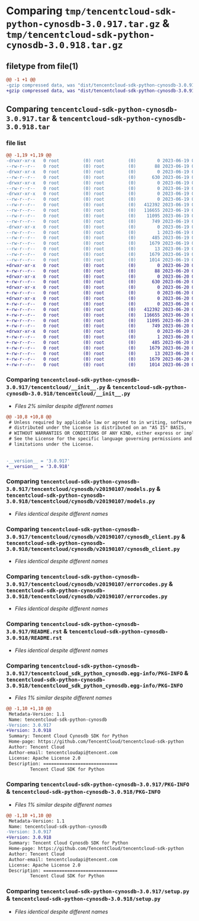 # Comparing `tmp/tencentcloud-sdk-python-cynosdb-3.0.917.tar.gz` & `tmp/tencentcloud-sdk-python-cynosdb-3.0.918.tar.gz`

## filetype from file(1)

```diff
@@ -1 +1 @@
-gzip compressed data, was "dist/tencentcloud-sdk-python-cynosdb-3.0.917.tar", last modified: Mon Jun 19 00:23:07 2023, max compression
+gzip compressed data, was "dist/tencentcloud-sdk-python-cynosdb-3.0.918.tar", last modified: Tue Jun 20 02:38:19 2023, max compression
```

## Comparing `tencentcloud-sdk-python-cynosdb-3.0.917.tar` & `tencentcloud-sdk-python-cynosdb-3.0.918.tar`

### file list

```diff
@@ -1,19 +1,19 @@
-drwxr-xr-x   0 root         (0) root         (0)        0 2023-06-19 00:23:07.000000 tencentcloud-sdk-python-cynosdb-3.0.917/
--rw-r--r--   0 root         (0) root         (0)       88 2023-06-19 00:23:07.000000 tencentcloud-sdk-python-cynosdb-3.0.917/setup.cfg
-drwxr-xr-x   0 root         (0) root         (0)        0 2023-06-19 00:23:07.000000 tencentcloud-sdk-python-cynosdb-3.0.917/tencentcloud/
--rw-r--r--   0 root         (0) root         (0)      630 2023-06-19 00:23:07.000000 tencentcloud-sdk-python-cynosdb-3.0.917/tencentcloud/__init__.py
-drwxr-xr-x   0 root         (0) root         (0)        0 2023-06-19 00:23:07.000000 tencentcloud-sdk-python-cynosdb-3.0.917/tencentcloud/cynosdb/
--rw-r--r--   0 root         (0) root         (0)        0 2023-06-19 00:23:07.000000 tencentcloud-sdk-python-cynosdb-3.0.917/tencentcloud/cynosdb/__init__.py
-drwxr-xr-x   0 root         (0) root         (0)        0 2023-06-19 00:23:07.000000 tencentcloud-sdk-python-cynosdb-3.0.917/tencentcloud/cynosdb/v20190107/
--rw-r--r--   0 root         (0) root         (0)        0 2023-06-19 00:23:07.000000 tencentcloud-sdk-python-cynosdb-3.0.917/tencentcloud/cynosdb/v20190107/__init__.py
--rw-r--r--   0 root         (0) root         (0)   412392 2023-06-19 00:23:07.000000 tencentcloud-sdk-python-cynosdb-3.0.917/tencentcloud/cynosdb/v20190107/models.py
--rw-r--r--   0 root         (0) root         (0)   116655 2023-06-19 00:23:07.000000 tencentcloud-sdk-python-cynosdb-3.0.917/tencentcloud/cynosdb/v20190107/cynosdb_client.py
--rw-r--r--   0 root         (0) root         (0)    11095 2023-06-19 00:23:07.000000 tencentcloud-sdk-python-cynosdb-3.0.917/tencentcloud/cynosdb/v20190107/errorcodes.py
--rw-r--r--   0 root         (0) root         (0)      749 2023-06-19 00:23:07.000000 tencentcloud-sdk-python-cynosdb-3.0.917/README.rst
-drwxr-xr-x   0 root         (0) root         (0)        0 2023-06-19 00:23:07.000000 tencentcloud-sdk-python-cynosdb-3.0.917/tencentcloud_sdk_python_cynosdb.egg-info/
--rw-r--r--   0 root         (0) root         (0)        1 2023-06-19 00:23:07.000000 tencentcloud-sdk-python-cynosdb-3.0.917/tencentcloud_sdk_python_cynosdb.egg-info/dependency_links.txt
--rw-r--r--   0 root         (0) root         (0)      485 2023-06-19 00:23:07.000000 tencentcloud-sdk-python-cynosdb-3.0.917/tencentcloud_sdk_python_cynosdb.egg-info/SOURCES.txt
--rw-r--r--   0 root         (0) root         (0)     1679 2023-06-19 00:23:07.000000 tencentcloud-sdk-python-cynosdb-3.0.917/tencentcloud_sdk_python_cynosdb.egg-info/PKG-INFO
--rw-r--r--   0 root         (0) root         (0)       13 2023-06-19 00:23:07.000000 tencentcloud-sdk-python-cynosdb-3.0.917/tencentcloud_sdk_python_cynosdb.egg-info/top_level.txt
--rw-r--r--   0 root         (0) root         (0)     1679 2023-06-19 00:23:07.000000 tencentcloud-sdk-python-cynosdb-3.0.917/PKG-INFO
--rw-r--r--   0 root         (0) root         (0)     1014 2023-06-19 00:23:07.000000 tencentcloud-sdk-python-cynosdb-3.0.917/setup.py
+drwxr-xr-x   0 root         (0) root         (0)        0 2023-06-20 02:38:19.000000 tencentcloud-sdk-python-cynosdb-3.0.918/
+-rw-r--r--   0 root         (0) root         (0)       88 2023-06-20 02:38:19.000000 tencentcloud-sdk-python-cynosdb-3.0.918/setup.cfg
+drwxr-xr-x   0 root         (0) root         (0)        0 2023-06-20 02:38:19.000000 tencentcloud-sdk-python-cynosdb-3.0.918/tencentcloud/
+-rw-r--r--   0 root         (0) root         (0)      630 2023-06-20 02:38:19.000000 tencentcloud-sdk-python-cynosdb-3.0.918/tencentcloud/__init__.py
+drwxr-xr-x   0 root         (0) root         (0)        0 2023-06-20 02:38:19.000000 tencentcloud-sdk-python-cynosdb-3.0.918/tencentcloud/cynosdb/
+-rw-r--r--   0 root         (0) root         (0)        0 2023-06-20 02:38:19.000000 tencentcloud-sdk-python-cynosdb-3.0.918/tencentcloud/cynosdb/__init__.py
+drwxr-xr-x   0 root         (0) root         (0)        0 2023-06-20 02:38:19.000000 tencentcloud-sdk-python-cynosdb-3.0.918/tencentcloud/cynosdb/v20190107/
+-rw-r--r--   0 root         (0) root         (0)        0 2023-06-20 02:38:19.000000 tencentcloud-sdk-python-cynosdb-3.0.918/tencentcloud/cynosdb/v20190107/__init__.py
+-rw-r--r--   0 root         (0) root         (0)   412392 2023-06-20 02:38:19.000000 tencentcloud-sdk-python-cynosdb-3.0.918/tencentcloud/cynosdb/v20190107/models.py
+-rw-r--r--   0 root         (0) root         (0)   116655 2023-06-20 02:38:19.000000 tencentcloud-sdk-python-cynosdb-3.0.918/tencentcloud/cynosdb/v20190107/cynosdb_client.py
+-rw-r--r--   0 root         (0) root         (0)    11095 2023-06-20 02:38:19.000000 tencentcloud-sdk-python-cynosdb-3.0.918/tencentcloud/cynosdb/v20190107/errorcodes.py
+-rw-r--r--   0 root         (0) root         (0)      749 2023-06-20 02:38:19.000000 tencentcloud-sdk-python-cynosdb-3.0.918/README.rst
+drwxr-xr-x   0 root         (0) root         (0)        0 2023-06-20 02:38:19.000000 tencentcloud-sdk-python-cynosdb-3.0.918/tencentcloud_sdk_python_cynosdb.egg-info/
+-rw-r--r--   0 root         (0) root         (0)        1 2023-06-20 02:38:19.000000 tencentcloud-sdk-python-cynosdb-3.0.918/tencentcloud_sdk_python_cynosdb.egg-info/dependency_links.txt
+-rw-r--r--   0 root         (0) root         (0)      485 2023-06-20 02:38:19.000000 tencentcloud-sdk-python-cynosdb-3.0.918/tencentcloud_sdk_python_cynosdb.egg-info/SOURCES.txt
+-rw-r--r--   0 root         (0) root         (0)     1679 2023-06-20 02:38:19.000000 tencentcloud-sdk-python-cynosdb-3.0.918/tencentcloud_sdk_python_cynosdb.egg-info/PKG-INFO
+-rw-r--r--   0 root         (0) root         (0)       13 2023-06-20 02:38:19.000000 tencentcloud-sdk-python-cynosdb-3.0.918/tencentcloud_sdk_python_cynosdb.egg-info/top_level.txt
+-rw-r--r--   0 root         (0) root         (0)     1679 2023-06-20 02:38:19.000000 tencentcloud-sdk-python-cynosdb-3.0.918/PKG-INFO
+-rw-r--r--   0 root         (0) root         (0)     1014 2023-06-20 02:38:19.000000 tencentcloud-sdk-python-cynosdb-3.0.918/setup.py
```

### Comparing `tencentcloud-sdk-python-cynosdb-3.0.917/tencentcloud/__init__.py` & `tencentcloud-sdk-python-cynosdb-3.0.918/tencentcloud/__init__.py`

 * *Files 2% similar despite different names*

```diff
@@ -10,8 +10,8 @@
 # Unless required by applicable law or agreed to in writing, software
 # distributed under the License is distributed on an "AS IS" BASIS,
 # WITHOUT WARRANTIES OR CONDITIONS OF ANY KIND, either express or implied.
 # See the License for the specific language governing permissions and
 # limitations under the License.
 
 
-__version__ = '3.0.917'
+__version__ = '3.0.918'
```

### Comparing `tencentcloud-sdk-python-cynosdb-3.0.917/tencentcloud/cynosdb/v20190107/models.py` & `tencentcloud-sdk-python-cynosdb-3.0.918/tencentcloud/cynosdb/v20190107/models.py`

 * *Files identical despite different names*

### Comparing `tencentcloud-sdk-python-cynosdb-3.0.917/tencentcloud/cynosdb/v20190107/cynosdb_client.py` & `tencentcloud-sdk-python-cynosdb-3.0.918/tencentcloud/cynosdb/v20190107/cynosdb_client.py`

 * *Files identical despite different names*

### Comparing `tencentcloud-sdk-python-cynosdb-3.0.917/tencentcloud/cynosdb/v20190107/errorcodes.py` & `tencentcloud-sdk-python-cynosdb-3.0.918/tencentcloud/cynosdb/v20190107/errorcodes.py`

 * *Files identical despite different names*

### Comparing `tencentcloud-sdk-python-cynosdb-3.0.917/README.rst` & `tencentcloud-sdk-python-cynosdb-3.0.918/README.rst`

 * *Files identical despite different names*

### Comparing `tencentcloud-sdk-python-cynosdb-3.0.917/tencentcloud_sdk_python_cynosdb.egg-info/PKG-INFO` & `tencentcloud-sdk-python-cynosdb-3.0.918/tencentcloud_sdk_python_cynosdb.egg-info/PKG-INFO`

 * *Files 1% similar despite different names*

```diff
@@ -1,10 +1,10 @@
 Metadata-Version: 1.1
 Name: tencentcloud-sdk-python-cynosdb
-Version: 3.0.917
+Version: 3.0.918
 Summary: Tencent Cloud Cynosdb SDK for Python
 Home-page: https://github.com/TencentCloud/tencentcloud-sdk-python
 Author: Tencent Cloud
 Author-email: tencentcloudapi@tencent.com
 License: Apache License 2.0
 Description: ============================
         Tencent Cloud SDK for Python
```

### Comparing `tencentcloud-sdk-python-cynosdb-3.0.917/PKG-INFO` & `tencentcloud-sdk-python-cynosdb-3.0.918/PKG-INFO`

 * *Files 1% similar despite different names*

```diff
@@ -1,10 +1,10 @@
 Metadata-Version: 1.1
 Name: tencentcloud-sdk-python-cynosdb
-Version: 3.0.917
+Version: 3.0.918
 Summary: Tencent Cloud Cynosdb SDK for Python
 Home-page: https://github.com/TencentCloud/tencentcloud-sdk-python
 Author: Tencent Cloud
 Author-email: tencentcloudapi@tencent.com
 License: Apache License 2.0
 Description: ============================
         Tencent Cloud SDK for Python
```

### Comparing `tencentcloud-sdk-python-cynosdb-3.0.917/setup.py` & `tencentcloud-sdk-python-cynosdb-3.0.918/setup.py`

 * *Files identical despite different names*

